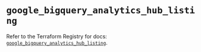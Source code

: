 # `google_bigquery_analytics_hub_listing`

Refer to the Terraform Registry for docs: [`google_bigquery_analytics_hub_listing`](https://registry.terraform.io/providers/hashicorp/google-beta/6.18.0/docs/resources/google_bigquery_analytics_hub_listing).
